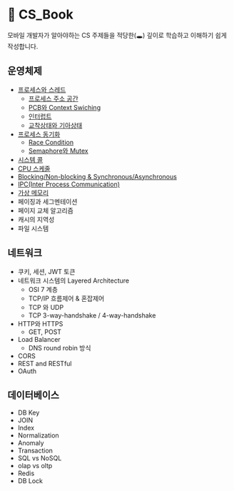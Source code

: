# 📖 CS_Book
모바일 개발자가 알아야하는 CS 주제들을 적당한(🕳) 깊이로 학습하고 이해하기 쉽게 작성합니다.

## 운영체제
+ [프로세스와 스레드](https://github.com/seonyoung42/CS_Book/blob/master/OperatingSystem/프로세스와%20스레드.md)
  + [프로세스 주소 공간](https://github.com/seonyoung42/CS_Book/blob/master/OperatingSystem/프로세스%20주소%20공간.md)
  + [PCB와 Context Swiching](https://github.com/seonyoung42/CS_Book/blob/master/OperatingSystem/PCB와%20Context%20Switching.md)
  + [인터럽트](https://github.com/seonyoung42/CS_Book/blob/master/OperatingSystem/인터럽트.md)
  + [교착상태와 기아상태](https://github.com/seonyoung42/CS_Book/blob/master/OperatingSystem/교착상태와%20기아상태.md)
+ [프로세스 동기화](https://github.com/seonyoung42/CS_Book/blob/master/OperatingSystem/프로세스%20동기화.md)
  + [Race Condition](https://github.com/seonyoung42/CS_Book/blob/master/OperatingSystem/Race%20Condition.md)
  + [Semaphore와 Mutex](https://github.com/seonyoung42/CS_Book/blob/master/OperatingSystem/Semaphore%20와%20Mutex.md)
+ [시스템 콜](https://github.com/seonyoung42/CS_Book/blob/master/OperatingSystem/시스템%20콜.md)
+ [CPU 스케줄](https://github.com/seonyoung42/CS_Book/blob/master/OperatingSystem/CPU%20스케쥴링.md)
+ [Blocking/Non-blocking & Synchronous/Asynchronous](https://github.com/seonyoung42/CS_Book/blob/master/OperatingSystem/Blocking%2C%20Non-blocking%20%26%20Synchronous%2C%20Asynchronous.md)
+ [IPC(Inter Process Communication)](https://github.com/seonyoung42/CS_Book/blob/master/OperatingSystem/IPC.md)
+ [가상 메모리](https://github.com/seonyoung42/CS_Book/blob/master/OperatingSystem/가상메모리.md)
+ 페이징과 세그멘테이션
+ 페이지 교체 알고리즘
+ 캐시의 지역성
+ 파일 시스템

## 네트워크
+ 쿠키, 세션, JWT 토큰
+ 네트워크 시스템의 Layered Architecture
  + OSI 7 계층
  + TCP/IP 흐름제어 & 혼잡제어
  + TCP 와 UDP
  + TCP 3-way-handshake / 4-way-handshake
+ HTTP와 HTTPS
  + GET, POST
+ Load Balancer
  + DNS round robin 방식
+ CORS
+ REST and RESTful
+ OAuth

## 데이터베이스
+ DB Key
+ JOIN
+ Index
+ Normalization
+ Anomaly
+ Transaction
+ SQL vs NoSQL
+ olap vs oltp
+ Redis
+ DB Lock

